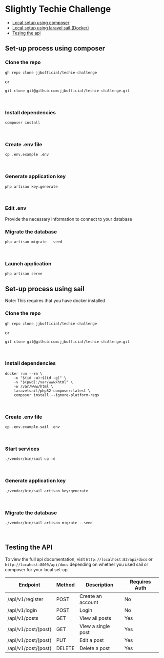 # Slightly Techie Challenge

* [Local setup using composer](#Set-up-process-using-composer)
* [Local setup using laravel sail (Docker)](#set-up-process-using-sail)
* [Tesing the api](#testing-the-api)



## Set-up process using composer

### Clone the repo
```
gh repo clone jjbofficial/techie-challenge
```
or

```
git clone git@github.com:jjbofficial/techie-challenge.git
```
<br>

### Install dependencies
```
composer install
```
<br>

### Create .env file
```
cp .env.example .env
```
<br>

### Generate application key
```
php artisan key:generate
```
<br>

### Edit .env 
Provide the necessary information to connect to your database
<br>

### Migrate the database
```
php artisan migrate --seed
```
<br>

### Launch application
```
php artisan serve
```


## Set-up process using sail
Note: This requires that you have docker installed 
<br>

### Clone the repo
```
gh repo clone jjbofficial/techie-challenge
```
or

```
git clone git@github.com:jjbofficial/techie-challenge.git
```
<br>

### Install dependencies
```
docker run --rm \
    -u "$(id -u):$(id -g)" \
    -v "$(pwd):/var/www/html" \
    -w /var/www/html \
    laravelsail/php82-composer:latest \
    composer install --ignore-platform-reqs
```
<br>

### Create .env file
```
cp .env.example.sail .env
```
<br>

### Start services
```
./vendor/bin/sail up -d
```
<br>

### Generate application key
```
./vendor/bin/sail artisan key:generate
```
<br>

### Migrate the database
```
./vendor/bin/sail artisan migrate --seed
```
<br>

## Testing the API
To view the full api documentation, visit `http://localhost:82/api/docs` or `http://locahost:8000/api/docs` depending on whether you used sail or composer for your local set-up. 

|Endpoint |Method|Description |Requires Auth |
|---------|-------|-----|--------------|
| /api/v1/register| POST| Create an account| No|
| /api/v1/login| POST|Login| No|
| /api/v1/posts| GET| View all posts| Yes|
| /api/v1/post/{post}| GET| View a single post| Yes|
| /api/v1/post/{post}| PUT| Edit a post| Yes|
| /api/v1/post/{post}| DELETE|Delete a post| Yes|
